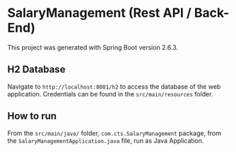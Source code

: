 # SalaryManagement (Rest API / Back-End)

This project was generated with Spring Boot version 2.6.3.

## H2 Database

Navigate to `http://localhost:8081/h2` to access the database of the web application. Credentials can be found in the ```src/main/resources``` folder.


## How to run
From the ```src/main/java/``` folder, ```com.cts.SalaryManagement``` package, from the ```SalaryManagementApplication.java``` file, run as Java Application.
